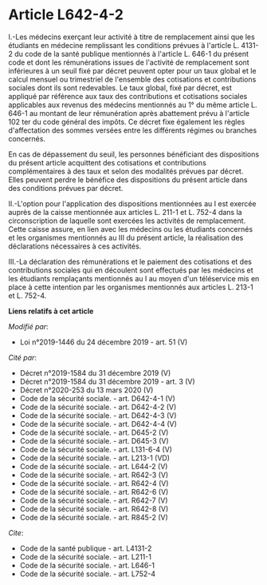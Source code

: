 # Article L642-4-2

I.-Les médecins exerçant leur activité à titre de remplacement ainsi que les étudiants en médecine remplissant les conditions
prévues à l'article L. 4131-2 du code de la santé publique mentionnés à l'article L. 646-1 du présent code et dont les
rémunérations issues de l'activité de remplacement sont inférieures à un seuil fixé par décret peuvent opter pour un taux
global et le calcul mensuel ou trimestriel de l'ensemble des cotisations et contributions sociales dont ils sont redevables.
Le taux global, fixé par décret, est appliqué par référence aux taux des contributions et cotisations sociales applicables
aux revenus des médecins mentionnés au 1° du même article L. 646-1 au montant de leur rémunération après abattement prévu à
l'article 102 ter du code général des impôts. Ce décret fixe également les règles d'affectation des sommes versées entre les
différents régimes ou branches concernés.

En cas de dépassement du seuil, les personnes bénéficiant des dispositions du présent article acquittent des cotisations et
contributions complémentaires à des taux et selon des modalités prévues par décret. Elles peuvent perdre le bénéfice des
dispositions du présent article dans des conditions prévues par décret.

II.-L'option pour l'application des dispositions mentionnées au I est exercée auprès de la caisse mentionnée aux articles L.
211-1 et L. 752-4 dans la circonscription de laquelle sont exercées les activités de remplacement. Cette caisse assure, en
lien avec les médecins ou les étudiants concernés et les organismes mentionnés au III du présent article, la réalisation des
déclarations nécessaires à ces activités.

III.-La déclaration des rémunérations et le paiement des cotisations et des contributions sociales qui en découlent sont
effectués par les médecins et les étudiants remplaçants mentionnés au I au moyen d'un téléservice mis en place à cette
intention par les organismes mentionnés aux articles L. 213-1 et L. 752-4.

**Liens relatifs à cet article**

_Modifié par_:

  - Loi n°2019-1446 du 24 décembre 2019 - art. 51 (V)

_Cité par_:

  - Décret n°2019-1584 du 31 décembre 2019 (V)
  - Décret n°2019-1584 du 31 décembre 2019 - art. 3 (V)
  - Décret n°2020-253 du 13 mars 2020 (V)
  - Code de la sécurité sociale. - art. D642-4-1 (V)
  - Code de la sécurité sociale. - art. D642-4-2 (V)
  - Code de la sécurité sociale. - art. D642-4-3 (V)
  - Code de la sécurité sociale. - art. D642-4-4 (V)
  - Code de la sécurité sociale. - art. D645-2 (V)
  - Code de la sécurité sociale. - art. D645-3 (V)
  - Code de la sécurité sociale. - art. L131-6-4 (V)
  - Code de la sécurité sociale. - art. L213-1 (VD)
  - Code de la sécurité sociale. - art. L644-2 (V)
  - Code de la sécurité sociale. - art. R642-3 (V)
  - Code de la sécurité sociale. - art. R642-4 (V)
  - Code de la sécurité sociale. - art. R642-6 (V)
  - Code de la sécurité sociale. - art. R642-7 (V)
  - Code de la sécurité sociale. - art. R642-8 (V)
  - Code de la sécurité sociale. - art. R845-2 (V)

_Cite_:

  - Code de la santé publique - art. L4131-2
  - Code de la sécurité sociale. - art. L211-1
  - Code de la sécurité sociale. - art. L646-1
  - Code de la sécurité sociale. - art. L752-4
